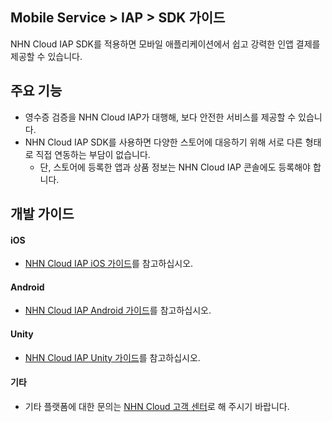 ## Mobile Service > IAP > SDK 가이드
NHN Cloud IAP SDK를 적용하면 모바일 애플리케이션에서 쉽고 강력한 인앱 결제를 제공할 수 있습니다.

## 주요 기능

* 영수증 검증을 NHN Cloud IAP가 대행해, 보다 안전한 서비스를 제공할 수 있습니다.
* NHN Cloud IAP SDK를 사용하면 다양한 스토어에 대응하기 위해 서로 다른 형태로 직접 연동하는 부담이 없습니다.
    * 단, 스토어에 등록한 앱과 상품 정보는 NHN Cloud IAP 콘솔에도 등록해야 합니다.

## 개발 가이드

#### iOS
* [NHN Cloud IAP iOS 가이드](https://docs.toast.com/ko/TOAST/ko/toast-sdk/iap-ios/)를 참고하십시오.

#### Android
* [NHN Cloud IAP Android 가이드](https://docs.toast.com/ko/TOAST/ko/toast-sdk/iap-android/)를 참고하십시오.

#### Unity
* [NHN Cloud IAP Unity 가이드](https://docs.toast.com/ko/TOAST/ko/toast-sdk/iap-unity/)를 참고하십시오.

#### 기타
* 기타 플랫폼에 대한 문의는 [NHN Cloud 고객 센터](https://toast.com/support/inquiry?alias=tab3_06)로 해 주시기 바랍니다.
